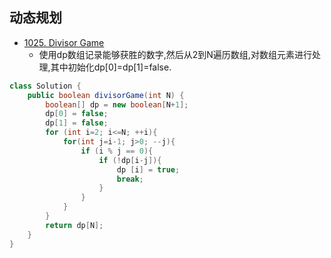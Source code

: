 ## 动态规划
- [1025. Divisor Game](https://leetcode.com/problems/divisor-game/)
    - 使用dp数组记录能够获胜的数字,然后从2到N遍历数组,对数组元素进行处理,其中初始化dp[0]=dp[1]=false.
```java
class Solution {
    public boolean divisorGame(int N) {
        boolean[] dp = new boolean[N+1];
        dp[0] = false;
        dp[1] = false;
        for (int i=2; i<=N; ++i){
            for(int j=i-1; j>0; --j){
                if (i % j == 0){
                    if (!dp[i-j]){
                        dp [i] = true;
                        break;
                    }
                }
            }
        }
        return dp[N];
    }
}
```
